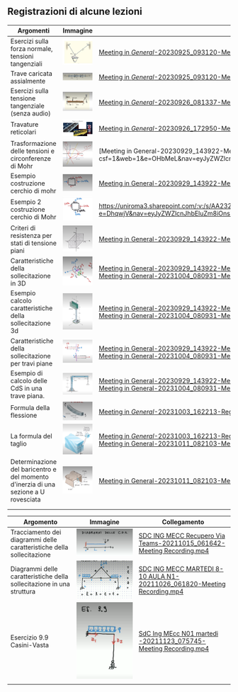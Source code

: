 ## Registrazioni di alcune lezioni

| Argomenti                                                    | Immagine                                                     | Video                                                        |
| ------------------------------------------------------------ | ------------------------------------------------------------ | ------------------------------------------------------------ |
| Esercizi sulla forza normale, tensioni tangenziali           | ![image-20230928084106696](./videolezioni.assets/image-20230928084106696.png) | [Meeting in _General_-20230925_093120-Meeting Recording.mp4](https://uniroma3.sharepoint.com/:v:/s/AA2324-SCIENZADELLECOSTRUZIONI-20810131TOMASSETTI/Ec5mx7qM4TBDu4PbIdQDFJABPVJzQXXnA2mjjie-fZKpmA?e=0hLzPs&nav=eyJyZWZlcnJhbEluZm8iOnsicmVmZXJyYWxBcHAiOiJTdHJlYW1XZWJBcHAiLCJyZWZlcnJhbFZpZXciOiJTaGFyZURpYWxvZyIsInJlZmVycmFsQXBwUGxhdGZvcm0iOiJXZWIiLCJyZWZlcnJhbE1vZGUiOiJ2aWV3In0sInBsYXliYWNrT3B0aW9ucyI6eyJzdGFydFRpbWVJblNlY29uZHMiOjMuMTh9fQ%3D%3D) |
| Trave caricata assialmente                                   | ![image-20230928084124728](./videolezioni.assets/image-20230928084124728.png) | [Meeting in _General_-20230925_093120-Meeting Recording.mp4](https://uniroma3.sharepoint.com/:v:/s/AA2324-SCIENZADELLECOSTRUZIONI-20810131TOMASSETTI/Ec5mx7qM4TBDu4PbIdQDFJABPVJzQXXnA2mjjie-fZKpmA?e=Doupac&nav=eyJyZWZlcnJhbEluZm8iOnsicmVmZXJyYWxBcHAiOiJTdHJlYW1XZWJBcHAiLCJyZWZlcnJhbFZpZXciOiJTaGFyZURpYWxvZyIsInJlZmVycmFsQXBwUGxhdGZvcm0iOiJXZWIiLCJyZWZlcnJhbE1vZGUiOiJ2aWV3In0sInBsYXliYWNrT3B0aW9ucyI6eyJzdGFydFRpbWVJblNlY29uZHMiOjQzMy4xNn19) |
| Esercizi sulla tensione tangenziale (senza audio)            | ![image-20230928084536157](./videolezioni.assets/image-20230928084536157.png) | [Meeting in _General_-20230926_081337-Meeting Recording.mp4](https://uniroma3.sharepoint.com/:v:/s/AA2324-SCIENZADELLECOSTRUZIONI-20810131TOMASSETTI/Eeo34QU7uVdKhq1enMPHnvgBnAE_sxE4NlyRIOm7cabzjw?e=0nfwfy&nav=eyJyZWZlcnJhbEluZm8iOnsicmVmZXJyYWxBcHAiOiJTdHJlYW1XZWJBcHAiLCJyZWZlcnJhbFZpZXciOiJTaGFyZURpYWxvZyIsInJlZmVycmFsQXBwUGxhdGZvcm0iOiJXZWIiLCJyZWZlcnJhbE1vZGUiOiJ2aWV3In0sInBsYXliYWNrT3B0aW9ucyI6eyJzdGFydFRpbWVJblNlY29uZHMiOjUyOC4yOX19) |
| Travature reticolari                                         | ![image-20230928084457639](./videolezioni.assets/image-20230928084457639.png) | [Meeting in _General_-20230926_172950-Meeting Recording.mp4](https://uniroma3.sharepoint.com/:v:/s/AA2324-SCIENZADELLECOSTRUZIONI-20801971TOMASSETTI/EU9vrWaH7wVGoYaEM8X3QO0BbrCtc--bV0KtDIsVCdQSZQ?e=9jgv9E&nav=eyJyZWZlcnJhbEluZm8iOnsicmVmZXJyYWxBcHAiOiJTdHJlYW1XZWJBcHAiLCJyZWZlcnJhbFZpZXciOiJTaGFyZURpYWxvZyIsInJlZmVycmFsQXBwUGxhdGZvcm0iOiJXZWIiLCJyZWZlcnJhbE1vZGUiOiJ2aWV3In0sInBsYXliYWNrT3B0aW9ucyI6eyJzdGFydFRpbWVJblNlY29uZHMiOjEwNS42OH19) |
| Trasformazione delle tensioni e circonferenze di Mohr        | ![image-20230929203116636](./videolezioni.assets/image-20230929203116636.png) | [Meeting in General-20230929_143922-Meeting Recording.mp4](https://uniroma3.sharepoint.com/:v:/r/sites/AA2324-SCIENZADELLECOSTRUZIONI-20810131TOMASSETTI/Documenti condivisi/General/Recordings/Solo visualizzazione/Meeting in General-20230929_143922-Meeting Recording.mp4?csf=1&web=1&e=OHbMeL&nav=eyJyZWZlcnJhbEluZm8iOnsicmVmZXJyYWxBcHAiOiJTdHJlYW1XZWJBcHAiLCJyZWZlcnJhbFZpZXciOiJTaGFyZURpYWxvZyIsInJlZmVycmFsQXBwUGxhdGZvcm0iOiJXZWIiLCJyZWZlcnJhbE1vZGUiOiJ2aWV3In0sInBsYXliYWNrT3B0aW9ucyI6eyJzdGFydFRpbWVJblNlY29uZHMiOjIwNS4xfX0%3D) |
| Esempio costruzione cerchio di mohr                          | ![image-20230930125547164](./videolezioni.assets/image-20230930125547164.png) | [Meeting in General-20230929_143922-Meeting Recording.mp4](https://uniroma3.sharepoint.com/:v:/s/AA2324-SCIENZADELLECOSTRUZIONI-20810131TOMASSETTI/Eedy1oRLW4pHhZNNTlenLssBSYjegwAq1VxxD1qcFRFlIg?e=5F4LOY&nav=eyJyZWZlcnJhbEluZm8iOnsicmVmZXJyYWxBcHAiOiJTdHJlYW1XZWJBcHAiLCJyZWZlcnJhbFZpZXciOiJTaGFyZURpYWxvZyIsInJlZmVycmFsQXBwUGxhdGZvcm0iOiJXZWIiLCJyZWZlcnJhbE1vZGUiOiJ2aWV3In0sInBsYXliYWNrT3B0aW9ucyI6eyJzdGFydFRpbWVJblNlY29uZHMiOjM4OTMuODZ9fQ%3D%3D) |
| Esempio 2 costruzione cerchio di Mohr                        | ![image-20230930125827114](./videolezioni.assets/image-20230930125827114.png) | https://uniroma3.sharepoint.com/:v:/s/AA2324-SCIENZADELLECOSTRUZIONI-20810131TOMASSETTI/Eedy1oRLW4pHhZNNTlenLssBSYjegwAq1VxxD1qcFRFlIg?e=DhqwjV&nav=eyJyZWZlcnJhbEluZm8iOnsicmVmZXJyYWxBcHAiOiJTdHJlYW1XZWJBcHAiLCJyZWZlcnJhbFZpZXciOiJTaGFyZURpYWxvZyIsInJlZmVycmFsQXBwUGxhdGZvcm0iOiJXZWIiLCJyZWZlcnJhbE1vZGUiOiJ2aWV3In0sInBsYXliYWNrT3B0aW9ucyI6eyJzdGFydFRpbWVJblNlY29uZHMiOjUyMzMuMjV9fQ%3D%3D |
| Criteri di resistenza per stati di tensione piani            | ![image-20230930130014187](./videolezioni.assets/image-20230930130014187.png) | [Meeting in General-20230929_143922-Meeting Recording.mp4](https://uniroma3.sharepoint.com/:v:/s/AA2324-SCIENZADELLECOSTRUZIONI-20810131TOMASSETTI/Eedy1oRLW4pHhZNNTlenLssBSYjegwAq1VxxD1qcFRFlIg?e=beobqs&nav=eyJyZWZlcnJhbEluZm8iOnsicmVmZXJyYWxBcHAiOiJTdHJlYW1XZWJBcHAiLCJyZWZlcnJhbFZpZXciOiJTaGFyZURpYWxvZyIsInJlZmVycmFsQXBwUGxhdGZvcm0iOiJXZWIiLCJyZWZlcnJhbE1vZGUiOiJ2aWV3In0sInBsYXliYWNrT3B0aW9ucyI6eyJzdGFydFRpbWVJblNlY29uZHMiOjcxNzEuMTZ9fQ%3D%3D) |
| Caratteristiche della sollecitazione in 3D                   | ![image-20230930130132949](./videolezioni.assets/image-20230930130132949.png) | [Meeting in General-20230929_143922-Meeting Recording.mp4](https://uniroma3.sharepoint.com/:v:/s/AA2324-SCIENZADELLECOSTRUZIONI-20810131TOMASSETTI/Eedy1oRLW4pHhZNNTlenLssBSYjegwAq1VxxD1qcFRFlIg?e=3WFh1p&nav=eyJyZWZlcnJhbEluZm8iOnsicmVmZXJyYWxBcHAiOiJTdHJlYW1XZWJBcHAiLCJyZWZlcnJhbFZpZXciOiJTaGFyZURpYWxvZyIsInJlZmVycmFsQXBwUGxhdGZvcm0iOiJXZWIiLCJyZWZlcnJhbE1vZGUiOiJ2aWV3In0sInBsYXliYWNrT3B0aW9ucyI6eyJzdGFydFRpbWVJblNlY29uZHMiOjgyNTYuNjR9fQ%3D%3D)<br />[Meeting in General-20231004_080931-Meeting Recording.mp4](https://uniroma3.sharepoint.com/:v:/s/AA2324-SCIENZADELLECOSTRUZIONI-20801971TOMASSETTI/EbABA4e-5KRHirpEQFOxc20BNwgdtXrRR55l4uEakQHuog?e=bygdGK&nav=eyJyZWZlcnJhbEluZm8iOnsicmVmZXJyYWxBcHAiOiJTdHJlYW1XZWJBcHAiLCJyZWZlcnJhbFZpZXciOiJTaGFyZURpYWxvZyIsInJlZmVycmFsQXBwUGxhdGZvcm0iOiJXZWIiLCJyZWZlcnJhbE1vZGUiOiJ2aWV3In0sInBsYXliYWNrT3B0aW9ucyI6eyJzdGFydFRpbWVJblNlY29uZHMiOjc4Ljk2fX0%3D) |
| Esempio calcolo caratteristiche della sollecitazione 3d      | ![image-20230930130304481](./videolezioni.assets/image-20230930130304481.png) | [Meeting in General-20230929_143922-Meeting Recording.mp4](https://uniroma3.sharepoint.com/:v:/s/AA2324-SCIENZADELLECOSTRUZIONI-20810131TOMASSETTI/Eedy1oRLW4pHhZNNTlenLssBSYjegwAq1VxxD1qcFRFlIg?e=FM7opv&nav=eyJyZWZlcnJhbEluZm8iOnsicmVmZXJyYWxBcHAiOiJTdHJlYW1XZWJBcHAiLCJyZWZlcnJhbFZpZXciOiJTaGFyZURpYWxvZyIsInJlZmVycmFsQXBwUGxhdGZvcm0iOiJXZWIiLCJyZWZlcnJhbE1vZGUiOiJ2aWV3In0sInBsYXliYWNrT3B0aW9ucyI6eyJzdGFydFRpbWVJblNlY29uZHMiOjg2NTMuNTZ9fQ%3D%3D)<br />[Meeting in General-20231004_080931-Meeting Recording.mp4](https://uniroma3.sharepoint.com/:v:/s/AA2324-SCIENZADELLECOSTRUZIONI-20801971TOMASSETTI/EbABA4e-5KRHirpEQFOxc20BNwgdtXrRR55l4uEakQHuog?e=za25Bo&nav=eyJyZWZlcnJhbEluZm8iOnsicmVmZXJyYWxBcHAiOiJTdHJlYW1XZWJBcHAiLCJyZWZlcnJhbFZpZXciOiJTaGFyZURpYWxvZyIsInJlZmVycmFsQXBwUGxhdGZvcm0iOiJXZWIiLCJyZWZlcnJhbE1vZGUiOiJ2aWV3In0sInBsYXliYWNrT3B0aW9ucyI6eyJzdGFydFRpbWVJblNlY29uZHMiOjMyNy40Nn19) |
| Caratteristiche della sollecitazione per travi piane         | ![image-20230930130506365](./videolezioni.assets/image-20230930130506365.png) | [Meeting in General-20230929_143922-Meeting Recording.mp4](https://uniroma3.sharepoint.com/:v:/s/AA2324-SCIENZADELLECOSTRUZIONI-20810131TOMASSETTI/Eedy1oRLW4pHhZNNTlenLssBSYjegwAq1VxxD1qcFRFlIg?e=HwARgu&nav=eyJyZWZlcnJhbEluZm8iOnsicmVmZXJyYWxBcHAiOiJTdHJlYW1XZWJBcHAiLCJyZWZlcnJhbFZpZXciOiJTaGFyZURpYWxvZyIsInJlZmVycmFsQXBwUGxhdGZvcm0iOiJXZWIiLCJyZWZlcnJhbE1vZGUiOiJ2aWV3In0sInBsYXliYWNrT3B0aW9ucyI6eyJzdGFydFRpbWVJblNlY29uZHMiOjk5MjkuNTZ9fQ%3D%3D)<br />[Meeting in General-20231004_080931-Meeting Recording.mp4](https://uniroma3.sharepoint.com/:v:/s/AA2324-SCIENZADELLECOSTRUZIONI-20801971TOMASSETTI/EbABA4e-5KRHirpEQFOxc20BNwgdtXrRR55l4uEakQHuog?e=fenD65&nav=eyJyZWZlcnJhbEluZm8iOnsicmVmZXJyYWxBcHAiOiJTdHJlYW1XZWJBcHAiLCJyZWZlcnJhbFZpZXciOiJTaGFyZURpYWxvZyIsInJlZmVycmFsQXBwUGxhdGZvcm0iOiJXZWIiLCJyZWZlcnJhbE1vZGUiOiJ2aWV3In0sInBsYXliYWNrT3B0aW9ucyI6eyJzdGFydFRpbWVJblNlY29uZHMiOjIzMTAuNzJ9fQ%3D%3D) |
| Esempio di calcolo delle CdS in una trave piana.             | ![image-20230930130616838](./videolezioni.assets/image-20230930130616838.png) | [Meeting in General-20230929_143922-Meeting Recording.mp4](https://uniroma3.sharepoint.com/:v:/s/AA2324-SCIENZADELLECOSTRUZIONI-20810131TOMASSETTI/Eedy1oRLW4pHhZNNTlenLssBSYjegwAq1VxxD1qcFRFlIg?e=Daof1W&nav=eyJyZWZlcnJhbEluZm8iOnsicmVmZXJyYWxBcHAiOiJTdHJlYW1XZWJBcHAiLCJyZWZlcnJhbFZpZXciOiJTaGFyZURpYWxvZyIsInJlZmVycmFsQXBwUGxhdGZvcm0iOiJXZWIiLCJyZWZlcnJhbE1vZGUiOiJ2aWV3In0sInBsYXliYWNrT3B0aW9ucyI6eyJzdGFydFRpbWVJblNlY29uZHMiOjEwMjcxLjkyfX0%3D)<br />[Meeting in General-20231004_080931-Meeting Recording.mp4](https://uniroma3.sharepoint.com/:v:/s/AA2324-SCIENZADELLECOSTRUZIONI-20801971TOMASSETTI/EbABA4e-5KRHirpEQFOxc20BNwgdtXrRR55l4uEakQHuog?e=FfU3EL&nav=eyJyZWZlcnJhbEluZm8iOnsicmVmZXJyYWxBcHAiOiJTdHJlYW1XZWJBcHAiLCJyZWZlcnJhbFZpZXciOiJTaGFyZURpYWxvZyIsInJlZmVycmFsQXBwUGxhdGZvcm0iOiJXZWIiLCJyZWZlcnJhbE1vZGUiOiJ2aWV3In0sInBsYXliYWNrT3B0aW9ucyI6eyJzdGFydFRpbWVJblNlY29uZHMiOjI0NTIuNTZ9fQ%3D%3D) |
| Formula della flessione                                      | ![image-20231004175714788](./videolezioni.assets/image-20231004175714788.png) | [Meeting in _General_-20231003_162213-Registrazione della riunione.mp4](https://uniroma3.sharepoint.com/:v:/s/AA2324-SCIENZADELLECOSTRUZIONI-20810131TOMASSETTI/EcfAB-OhiNNFmiwVc1vDTlcBov2VByUuKREBc5g4wbhi4w?e=JZEOEh&nav=eyJyZWZlcnJhbEluZm8iOnsicmVmZXJyYWxBcHAiOiJTdHJlYW1XZWJBcHAiLCJyZWZlcnJhbFZpZXciOiJTaGFyZURpYWxvZyIsInJlZmVycmFsQXBwUGxhdGZvcm0iOiJXZWIiLCJyZWZlcnJhbE1vZGUiOiJ2aWV3In0sInBsYXliYWNrT3B0aW9ucyI6e319) |
| La formula del taglio                                        | ![image-20231004180904396](./videolezioni.assets/image-20231004180904396.png) | [Meeting in _General_-20231003_162213-Registrazione della riunione.mp4](https://uniroma3.sharepoint.com/:v:/s/AA2324-SCIENZADELLECOSTRUZIONI-20810131TOMASSETTI/EcfAB-OhiNNFmiwVc1vDTlcBov2VByUuKREBc5g4wbhi4w?e=sZ3Nei&nav=eyJyZWZlcnJhbEluZm8iOnsicmVmZXJyYWxBcHAiOiJTdHJlYW1XZWJBcHAiLCJyZWZlcnJhbFZpZXciOiJTaGFyZURpYWxvZyIsInJlZmVycmFsQXBwUGxhdGZvcm0iOiJXZWIiLCJyZWZlcnJhbE1vZGUiOiJ2aWV3In0sInBsYXliYWNrT3B0aW9ucyI6eyJzdGFydFRpbWVJblNlY29uZHMiOjE1MzguMDd9fQ%3D%3D)<br />[Meeting in General-20231011_082103-Meeting Recording.mp4](https://uniroma3.sharepoint.com/:v:/s/AA2324-SCIENZADELLECOSTRUZIONI-20801971TOMASSETTI/EYtnBKVAZL1BlGJUfePnWNwBo6cJ9oMoeyzMvqHXJywOpA?e=hUWZfV&nav=eyJyZWZlcnJhbEluZm8iOnsicmVmZXJyYWxBcHAiOiJTdHJlYW1XZWJBcHAiLCJyZWZlcnJhbFZpZXciOiJTaGFyZURpYWxvZyIsInJlZmVycmFsQXBwUGxhdGZvcm0iOiJXZWIiLCJyZWZlcnJhbE1vZGUiOiJ2aWV3In0sInBsYXliYWNrT3B0aW9ucyI6eyJzdGFydFRpbWVJblNlY29uZHMiOjQxMDUuOTl9fQ%3D%3D) |
| Determinazione del baricentro e del momento d'inerzia di una sezione a U rovesciata | ![image-20231014170432397](./videolezioni.assets/image-20231014170432397.png) | [Meeting in General-20231011_082103-Meeting Recording.mp4](https://uniroma3.sharepoint.com/:v:/s/AA2324-SCIENZADELLECOSTRUZIONI-20801971TOMASSETTI/EYtnBKVAZL1BlGJUfePnWNwBo6cJ9oMoeyzMvqHXJywOpA?e=qf1una&nav=eyJyZWZlcnJhbEluZm8iOnsicmVmZXJyYWxBcHAiOiJTdHJlYW1XZWJBcHAiLCJyZWZlcnJhbFZpZXciOiJTaGFyZURpYWxvZyIsInJlZmVycmFsQXBwUGxhdGZvcm0iOiJXZWIiLCJyZWZlcnJhbE1vZGUiOiJ2aWV3In0sInBsYXliYWNrT3B0aW9ucyI6eyJzdGFydFRpbWVJblNlY29uZHMiOjk1NS4xOX19) |
|                                                              |                                                              |                                                              |
|                                                              |                                                              |                                                              |









| Argomento                                                    | Immagine                                                     | Collegamento                                                 |
| ------------------------------------------------------------ | ------------------------------------------------------------ | ------------------------------------------------------------ |
| Tracciamento dei diagrammi delle caratteristiche della sollecitazione | ![image-20230928085058758](./videolezioni.assets/image-20230928085058758.png) | [SDC ING MECC Recupero Via Teams-20211015_061642-Meeting Recording.mp4](https://uniroma3.sharepoint.com/:v:/s/AA2122-SCIENZADELLECOSTRUZIONI-20801971TOMASSETTI/EQ2hu_BsNvxPi2C7VbAI5CwB9pkQLEC_tbMXoGiH0QAvXQ?e=5wUgjC&nav=eyJyZWZlcnJhbEluZm8iOnsicmVmZXJyYWxBcHAiOiJTdHJlYW1XZWJBcHAiLCJyZWZlcnJhbFZpZXciOiJTaGFyZURpYWxvZyIsInJlZmVycmFsQXBwUGxhdGZvcm0iOiJXZWIiLCJyZWZlcnJhbE1vZGUiOiJ2aWV3In0sInBsYXliYWNrT3B0aW9ucyI6eyJzdGFydFRpbWVJblNlY29uZHMiOjYwOS4yNH19) |
| Diagrammi delle caratteristiche della sollecitazione in una struttura | ![image-20230928080916658](./videolezioni.assets/image-20230928080916658.png) | [SDC ING MECC MARTEDI 8-10 AULA N1-20211026_061820-Meeting Recording.mp4](https://uniroma3.sharepoint.com/:v:/s/AA2122-SCIENZADELLECOSTRUZIONI-20801971TOMASSETTI/Ea_w-RlrLRBBrHJMiv4UAj8BaSl0ZCDUnPbd29gePygo6w?e=FgEdg5&nav=eyJyZWZlcnJhbEluZm8iOnsicmVmZXJyYWxBcHAiOiJTdHJlYW1XZWJBcHAiLCJyZWZlcnJhbFZpZXciOiJTaGFyZURpYWxvZyIsInJlZmVycmFsQXBwUGxhdGZvcm0iOiJXZWIiLCJyZWZlcnJhbE1vZGUiOiJ2aWV3In0sInBsYXliYWNrT3B0aW9ucyI6eyJzdGFydFRpbWVJblNlY29uZHMiOjYuNTZ9fQ%3D%3D) |
| Esercizio 9.9 Casini-Vasta                                   | ![image-20230928083654315](./videolezioni.assets/image-20230928083654315.png) | [SdC Ing MEcc N01 martedi -20211123_075745-Meeting Recording.mp4](https://uniroma3.sharepoint.com/:v:/s/AA2122-SCIENZADELLECOSTRUZIONI-20801971TOMASSETTI/ER1si0chfsJOvPhQ5peIA9gBMRaxo1R0W6-HWbChz8bMYw?e=anVIYm&nav=eyJyZWZlcnJhbEluZm8iOnsicmVmZXJyYWxBcHAiOiJTdHJlYW1XZWJBcHAiLCJyZWZlcnJhbFZpZXciOiJTaGFyZURpYWxvZyIsInJlZmVycmFsQXBwUGxhdGZvcm0iOiJXZWIiLCJyZWZlcnJhbE1vZGUiOiJ2aWV3In0sInBsYXliYWNrT3B0aW9ucyI6eyJzdGFydFRpbWVJblNlY29uZHMiOjk0LjY2fX0%3D) |
|                                                              |                                                              |                                                              |

